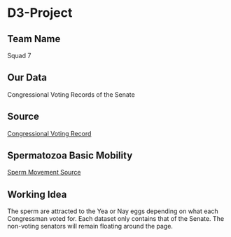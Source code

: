 # D3-Project
Team Name
---------

Squad 7

Our Data
---------

Congressional Voting Records of the Senate

Source 
-------

[Congressional Voting Record](https://www.govtrack.us/congress/votes)

Spermatozoa Basic Mobility
--------------------------

[Sperm Movement Source](http://bl.ocks.org/mbostock/1136236)

Working Idea
------------

The sperm are attracted to the Yea or Nay eggs depending on what each Congressman voted for.
Each dataset only contains that of the Senate. The non-voting senators will remain floating 
around the page.
